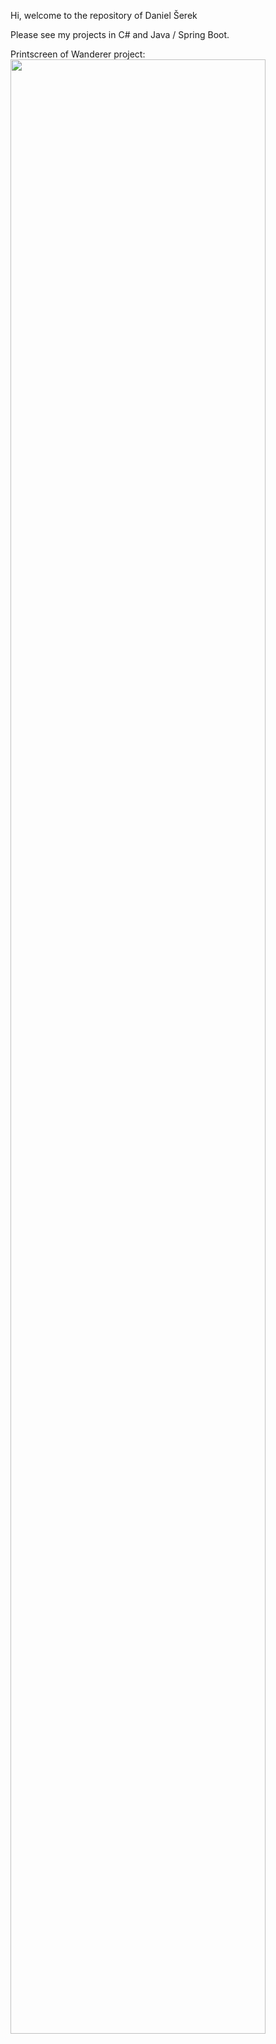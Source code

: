 Hi, welcome to the repository of Daniel Šerek

Please see my projects in C# and Java / Spring Boot.

Printscreen of Wanderer project:
<img src="https://user-images.githubusercontent.com/53052348/151861873-f3ac7d01-7ad5-4311-b01d-4be7c11c1a37.png" width="90%"></img> 
